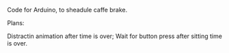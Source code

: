 Code for Arduino, to sheadule caffe brake.

Plans:

Distractin animation after time is over;
Wait for button press after sitting time is over.

